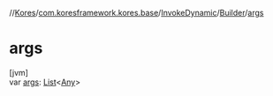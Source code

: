 //[Kores](../../../../index.md)/[com.koresframework.kores.base](../../index.md)/[InvokeDynamic](../index.md)/[Builder](index.md)/[args](args.md)

# args

[jvm]\
var [args](args.md): [List](https://kotlinlang.org/api/latest/jvm/stdlib/kotlin.collections/-list/index.html)<[Any](https://kotlinlang.org/api/latest/jvm/stdlib/kotlin/-any/index.html)>
